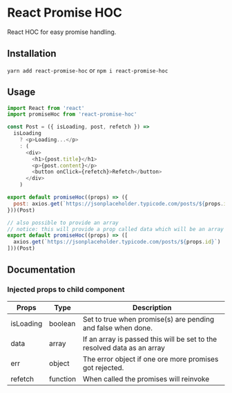 # React Promise HOC
React HOC for easy promise handling.

## Installation
`yarn add react-promise-hoc` or `npm i react-promise-hoc`

## Usage
```javascript
import React from 'react'
import promiseHoc from 'react-promise-hoc'

const Post = ({ isLoading, post, refetch }) =>
  isLoading
    ? <p>Loading...</p>
    : (
      <div>
        <h1>{post.title}</h1>
        <p>{post.content}</p>
        <button onClick={refetch}>Refetch</button>
      </div>
    )

export default promiseHoc((props) => ({
  post: axios.get(`https://jsonplaceholder.typicode.com/posts/${props.id}`)
}))(Post)

// also possible to provide an array
// notice: this will provide a prop called data which will be an array of the resolved data
export default promiseHoc((props) => ([
  axios.get(`https://jsonplaceholder.typicode.com/posts/${props.id}`)
]))(Post)
```

## Documentation
### Injected props to child component
| Props     | Type     | Description                                                             |
|-----------|----------|-------------------------------------------------------------------------|
| isLoading | boolean  | Set to true when promise(s) are pending and false when done.            |
| data      | array    | If an array is passed this will be set to the resolved data as an array |
| err       | object   | The error object if one ore more promises got rejected.                 |
| refetch   | function | When called the promises will reinvoke                                  |